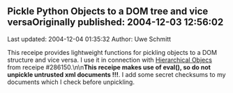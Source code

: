 ## Pickle Python Objects to a DOM tree and vice versaOriginally published: 2004-12-03 12:56:02 
Last updated: 2004-12-04 01:35:32 
Author: Uwe Schmitt 
 
This receipe provides lightweight functions for pickling objects to a DOM structure and vice versa. I use it in connection with <a href="http://aspn.activestate.com/ASPN/Cookbook/Python/Recipe/286150">Hierarchical Objecs</a> from receipe #286150.\n\n<strong>This receipe makes use of eval(), so do not unpickle untrusted xml documents !!!</strong>. I add some secret checksums to my documents which I check before unpickling.